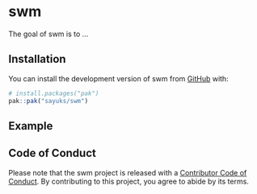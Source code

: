 
<!-- README.md is generated from README.Rmd. Please edit that file -->

# swm

<!-- badges: start -->
<!-- badges: end -->

The goal of swm is to …

## Installation

You can install the development version of swm from
[GitHub](https://github.com/) with:

``` r
# install.packages("pak")
pak::pak("sayuks/swm")
```

## Example

## Code of Conduct

Please note that the swm project is released with a [Contributor Code of
Conduct](https://contributor-covenant.org/version/2/1/CODE_OF_CONDUCT.html).
By contributing to this project, you agree to abide by its terms.
